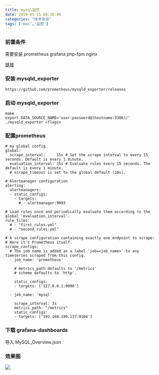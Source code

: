 ```yaml
---
title: mysql监控
date: 2019-05-15 08:16:46
categories: "技术杂谈"
tags: ['mac','监控']
---
```


### 前置条件

需要安装 prometheus grafana php-fpm nginx

[链接](https://missxiaolin.github.io/2019/02/28/%E7%9B%91%E6%8E%A7/prometheus/)

### 安装 mysqld_exporter

~~~
https://github.com/prometheus/mysqld_exporter/releases
~~~

### 启动 mysqld_exporter

~~~
make
export DATA_SOURCE_NAME='user:password@(hostname:3306)/'
./mysqld_exporter <flags>
~~~

### 配置prometheus

~~~
# my global config
global:
  scrape_interval:     15s # Set the scrape interval to every 15 seconds. Default is every 1 minute.
  evaluation_interval: 15s # Evaluate rules every 15 seconds. The default is every 1 minute.
  # scrape_timeout is set to the global default (10s).

# Alertmanager configuration
alerting:
  alertmanagers:
  - static_configs:
    - targets:
      # - alertmanager:9093

# Load rules once and periodically evaluate them according to the global 'evaluation_interval'.
rule_files:
  # - "first_rules.yml"
  # - "second_rules.yml"

# A scrape configuration containing exactly one endpoint to scrape:
# Here it's Prometheus itself.
scrape_configs:
  # The job name is added as a label `job=<job_name>` to any timeseries scraped from this config.
  - job_name: 'prometheus'

    # metrics_path defaults to '/metrics'
    # scheme defaults to 'http'.

    static_configs:
    - targets: ['127.0.0.1:9090']

  - job_name: 'mysql'

    scrape_interval: 3s
    metrics_path: "/metrics"
    static_configs:
    - targets: ['192.168.199.137:9104']
~~~

### 下载 grafana-dashboards

导入 MySQL_Overview.json 

### 效果图

<img src="http://missxiaolin.com/mysqld_20190515.png">